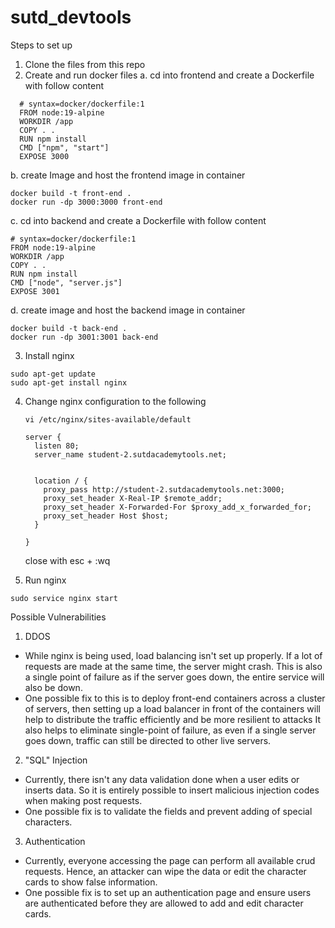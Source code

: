 # sutd_devtools

Steps to set up
1. Clone the files from this repo
2. Create and run docker files
  a. cd into frontend and create a Dockerfile with follow content
  ````
    # syntax=docker/dockerfile:1
    FROM node:19-alpine
    WORKDIR /app
    COPY . .
    RUN npm install
    CMD ["npm", "start"]
    EXPOSE 3000

  ````
  b. create Image and host the frontend image in container
   ````
   docker build -t front-end .
   docker run -dp 3000:3000 front-end
   ````
  
  c. cd into backend and create a Dockerfile with follow content
  ````
  # syntax=docker/dockerfile:1
  FROM node:19-alpine
  WORKDIR /app
  COPY . .
  RUN npm install
  CMD ["node", "server.js"]
  EXPOSE 3001
  ````
  d. create image and host the backend image in container
  ````
  docker build -t back-end .
  docker run -dp 3001:3001 back-end
  ````
  
3. Install nginx
  ````
  sudo apt-get update
  sudo apt-get install nginx
  ````

4. Change nginx configuration to the following
    ````
    vi /etc/nginx/sites-available/default
    ````
    
    ````
    server {
      listen 80;
      server_name student-2.sutdacademytools.net;


      location / {
        proxy_pass http://student-2.sutdacademytools.net:3000;
        proxy_set_header X-Real-IP $remote_addr;
        proxy_set_header X-Forwarded-For $proxy_add_x_forwarded_for;
        proxy_set_header Host $host;
      }

    }
    ````
    close with esc + :wq
    
5.  Run nginx
  ````
  sudo service nginx start
  ````
  
Possible Vulnerabilities
1. DDOS
  - While nginx is being used, load balancing isn't set up properly. If a lot of requests are made at the same time, the server might crash. This is also a single point of failure as if the server goes down, the entire service will also be down.
  - One possible fix to this is to deploy front-end containers across a cluster of servers, then setting up a load balancer in front of the containers will help to distribute the traffic efficiently and be more resilient to attacks It also helps to eliminate single-point of failure, as even if a single server goes down, traffic can still be directed to other live servers.

2. "SQL" Injection
  - Currently, there isn't any data validation done when a user edits or inserts data. So it is entirely possible to insert malicious injection codes when making post requests.
  - One possible fix is to validate the fields and prevent adding of special characters. 

3. Authentication
  - Currently, everyone accessing the page can perform all available crud requests. Hence, an attacker can wipe the data or edit the character cards to show false information.
  - One possible fix is to set up an authentication page and ensure users are authenticated before they are allowed to add and edit character cards.

